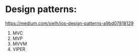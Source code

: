 # Design patterns:
https://medium.com/swlh/ios-design-patterns-a9bd07818129
1. MVC
2. MVP
3. MVVM
4. VIPER
